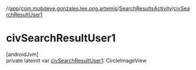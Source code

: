 //[app](../../../index.md)/[com.mobdeve.gonzales.lee.ong.artemis](../index.md)/[SearchResultsActivity](index.md)/[civSearchResultUser1](civ-search-result-user1.md)

# civSearchResultUser1

[androidJvm]\
private lateinit var [civSearchResultUser1](civ-search-result-user1.md): CircleImageView
